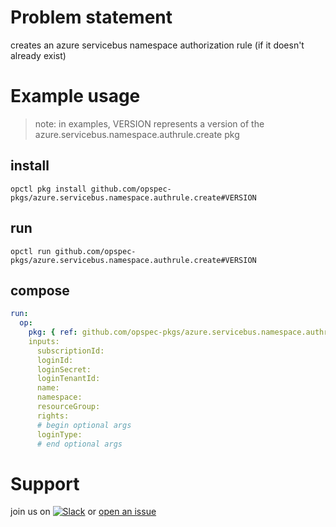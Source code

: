 # Problem statement
creates an azure servicebus namespace authorization rule (if it doesn't already exist)

# Example usage

> note: in examples, VERSION represents a version of the azure.servicebus.namespace.authrule.create pkg

## install

```shell
opctl pkg install github.com/opspec-pkgs/azure.servicebus.namespace.authrule.create#VERSION
```

## run

```
opctl run github.com/opspec-pkgs/azure.servicebus.namespace.authrule.create#VERSION
```

## compose

```yaml
run:
  op:
    pkg: { ref: github.com/opspec-pkgs/azure.servicebus.namespace.authrule.create#VERSION }
    inputs: 
      subscriptionId:
      loginId:
      loginSecret:
      loginTenantId:
      name:
      namespace:
      resourceGroup:
      rights:
      # begin optional args
      loginType:
      # end optional args
```

# Support

join us on [![Slack](https://opspec-slackin.herokuapp.com/badge.svg)](https://opspec-slackin.herokuapp.com/)
or [open an issue](https://github.com/opspec-pkgs/azure.servicebus.namespace.authrule.create/issues)

